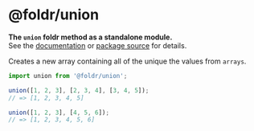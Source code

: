 # @foldr/union

**The `union` foldr method as a standalone module.**    
See the [documentation](http://foldr.com/0.0.0/union) or [package source](https:/github.com/CloudVessel/foldr/blob/master/packages/categories/union/src/index.js) for details.

Creates a new array containing all of the unique the values from `arrays`.

```js
import union from '@foldr/union';

union([1, 2, 3], [2, 3, 4], [3, 4, 5]);
// => [1, 2, 3, 4, 5]

union([1, 2, 3], [4, 5, 6]);
// => [1, 2, 3, 4, 5, 6]
```
